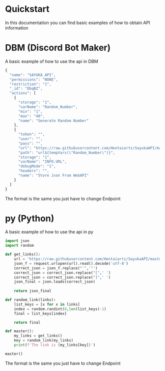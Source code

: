 # Quickstart
In this documentation you can find basic examples of how to obtain API information

# DBM (Discord Bot Maker)
A basic example of how to use the api in DBM

```js
{
  "name": "SAYUKA_API",
  "permissions": "NONE",
  "restriction": "1",
  "_id": "DbqBZ",
  "actions": [
    {
      "storage": "1",
      "varName": "Random_Number",
      "min": "1",
      "max": "40",
      "name": "Generate Random Number"
    },
    {
      "token": "",
      "user": "",
      "pass": "",
      "url": "https://raw.githubusercontent.com/Hentaiartz/SayukaAPI/master/api/v2/rape.json",
      "path": "url${tempVars(\"Random_Number\")}",
      "storage": "1",
      "varName": "INFO.URL",
      "debugMode": "1",
      "headers": "",
      "name": "Store Json From WebAPI"
    }
  ]
}
```
The format is the same you just have to change Endpoint

# py (Python)
A basic example of how to use the api in py

```py
import json
import random

def get_links():
    url = 'https://raw.githubusercontent.com/Hentaiartz/SayukaAPI/master/api/v2/rape.json'
    json_f = request.urlopen(url).read().decode('utf-8')
    correct_json = json_f.replace("'",'"')
    correct_json = correct_json.replace("[",' ')
    correct_json = correct_json.replace("]",' ')
    json_final = json.loads(correct_json)
    
    return json_final

def random_link(links):
    list_keys = [x for x in links]
    index = random.randint(0,len(list_keys)-1)
    final = list_keys[index]

    return final

def master():
    my_links = get_links()
    key = random_link(my_links)
    print(f'The link is {my_links[key]}')

master()
```
The format is the same you just have to change Endpoint
